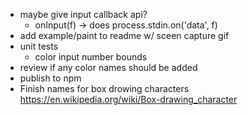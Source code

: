 - maybe give input callback api?
  - onInput(f) -> does process.stdin.on('data', f)
- add example/paint to readme w/ sceen capture gif
- unit tests
  - color input number bounds
- review if any color names should be added
- publish to npm
- Finish names for box drowing characters
  <https://en.wikipedia.org/wiki/Box-drawing_character>
